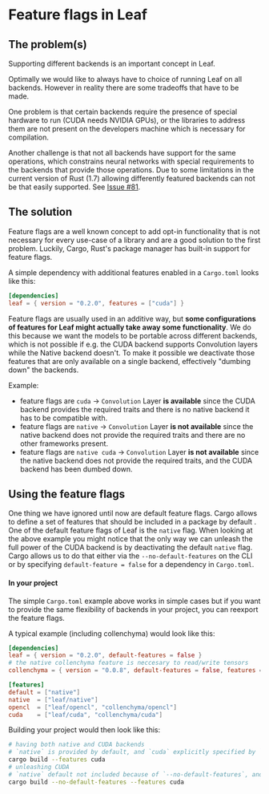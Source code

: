 # Feature flags in Leaf

## The problem(s)

Supporting different backends is an important concept in Leaf.

Optimally we would like to always have to choice of running Leaf on all backends.
However in reality there are some tradeoffs that have to be made.

One problem is that certain backends require the presence of special hardware to
run (CUDA needs NVIDIA GPUs), or the libraries to address them are not present on
the developers machine which is necessary for compilation.

Another challenge is that not all backends have support for the same operations,
which constrains neural networks with special requirements to the backends that
provide those operations. Due to some limitations in the current version of Rust
(1.7) allowing differently featured backends can not be that easily supported.
See [Issue #81](https://github.com/autumnai/leaf/issues/81).

## The solution

Feature flags are a well known concept to add opt-in functionality that is
not necessary for every use-case of a library and are a good solution to the first
problem.
Luckily, Cargo, Rust's package manager has built-in support for feature flags.

A simple dependency with additional features enabled in a `Cargo.toml` looks like this:
```toml
[dependencies]
leaf = { version = "0.2.0", features = ["cuda"] }
```

Feature flags are usually used in an additive way, but **some configurations
of features for Leaf might actually take away some functionality**.
We do this because we want the models to be portable across different backends,
which is not possible if e.g. the CUDA backend supports Convolution layers while
the Native backend doesn't. To make it possible we deactivate those features that
are only available on a single backend, effectively "dumbing down" the backends.

Example:
- feature flags are `cuda` -> `Convolution` Layer **is available** since the CUDA backend provides the required traits and there is no native backend it has to be compatible with.
- feature flags are `native` -> `Convolution` Layer **is not available** since the native backend does not provide the required traits and there are no other frameworks present.
- feature flags are `native cuda` -> `Convolution` Layer **is not available** since the native backend does not provide the required traits, and the CUDA backend has been dumbed down.

## Using the feature flags

One thing we have ignored until now are default feature flags. Cargo allows to
define a set of features that should be included in a package by default .
One of the default feature flags of Leaf is the `native` flag. When looking at
the above example you might notice that the only way we can unleash the full
power of the CUDA backend is by deactivating the default `native` flag.
Cargo allows us to do that either via the `--no-default-features` on the CLI or
by specifying `default-feature = false` for a dependency in `Cargo.toml`.

#### In your project

The simple `Cargo.toml` example above works in simple cases but if you want
to provide the same flexibility of backends in your project, you can reexport
the feature flags.

A typical example (including collenchyma) would look like this:
```toml
[dependencies]
leaf = { version = "0.2.0", default-features = false }
# the native collenchyma feature is neccesary to read/write tensors
collenchyma = { version = "0.0.8", default-features = false, features = ["native"] }

[features]
default = ["native"]
native  = ["leaf/native"]
opencl  = ["leaf/opencl", "collenchyma/opencl"]
cuda    = ["leaf/cuda", "collenchyma/cuda"]

```

Building your project would then look like this:
```sh
# having both native and CUDA backends
# `native` is provided by default, and `cuda` explicitly specified by `--features cuda`
cargo build --features cuda
# unleashing CUDA
# `native` default not included because of `--no-default-features`, and `cuda` explicitly specified by `--features cuda`
cargo build --no-default-features --features cuda
```
